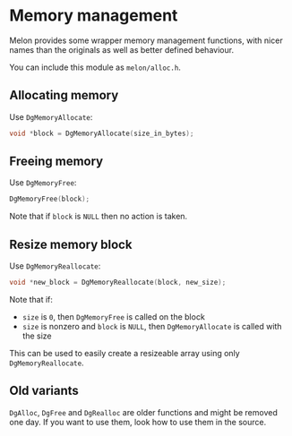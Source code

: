 # Memory management

Melon provides some wrapper memory management functions, with nicer names than the originals as well as better defined behaviour.

You can include this module as `melon/alloc.h`.

## Allocating memory

Use `DgMemoryAllocate`:

```c
void *block = DgMemoryAllocate(size_in_bytes);
```

## Freeing memory

Use `DgMemoryFree`:

```c
DgMemoryFree(block);
```

Note that if `block` is `NULL` then no action is taken.

## Resize memory block

Use `DgMemoryReallocate`:

```c
void *new_block = DgMemoryReallocate(block, new_size);
```

Note that if:

* `size` is `0`, then `DgMemoryFree` is called on the block
* `size` is nonzero and `block` is `NULL`, then `DgMemoryAllocate` is called with the size

This can be used to easily create a resizeable array using only `DgMemoryReallocate`.

## Old variants

`DgAlloc`, `DgFree` and `DgRealloc` are older functions and might be removed one day. If you want to use them, look how to use them in the source.
